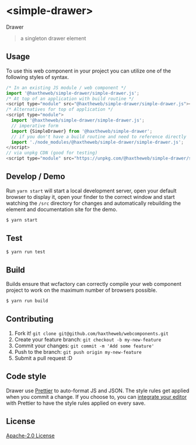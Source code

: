 # &lt;simple-drawer&gt;

Drawer
> a singleton drawer element

## Usage
To use this web component in your project you can utilize one of the following styles of syntax.

```js
/* In an existing JS module / web component */
import '@haxtheweb/simple-drawer/simple-drawer.js';
/* At top of an application with build routine */
<script type="module" src="@haxtheweb/simple-drawer/simple-drawer.js"></script>
/* Alternatives for top of application */
<script type="module">
  import '@haxtheweb/simple-drawer/simple-drawer.js';
  // imperative form
  import {SimpleDrawer} from '@haxtheweb/simple-drawer';
  // if you don't have a build routine and need to reference directly
  import './node_modules/@haxtheweb/simple-drawer/simple-drawer.js';
</script>
// via unpkg CDN (good for testing)
<script type="module" src="https://unpkg.com/@haxtheweb/simple-drawer/simple-drawer.js"></script>
```

## Develop / Demo
Run `yarn start` will start a local development server, open your default browser to display it, open your finder to the correct window and start watching the `/src` directory for changes and automatically rebuilding the element and documentation site for the demo.
```bash
$ yarn start
```

## Test

```bash
$ yarn run test
```

## Build
Builds ensure that wcfactory can correctly compile your web component project to
work on the maximum number of browsers possible.
```bash
$ yarn run build
```

## Contributing

1. Fork it! `git clone git@github.com/haxtheweb/webcomponents.git`
2. Create your feature branch: `git checkout -b my-new-feature`
3. Commit your changes: `git commit -m 'Add some feature'`
4. Push to the branch: `git push origin my-new-feature`
5. Submit a pull request :D

## Code style

Drawer  use [Prettier][prettier] to auto-format JS and JSON.  The style rules get applied when you commit a change.  If you choose to, you can [integrate your editor][prettier-ed] with Prettier to have the style rules applied on every save.

[prettier]: https://github.com/prettier/prettier/
[prettier-ed]: https://github.com/prettier/prettier/#editor-integration
[polyserve]: https://github.com/Polymer/polyserve
[web-component-tester]: https://github.com/Polymer/web-component-tester

## License
[Apache-2.0 License](http://opensource.org/licenses/Apache-2.0)